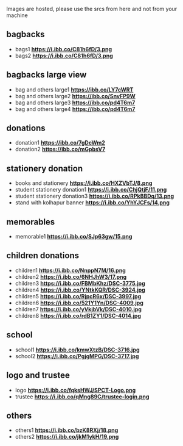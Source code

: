 Images are hosted, please use the srcs from here and not from your machine 

## bagbacks 
- bags1 **https://i.ibb.co/C81h6fD/3.png**
- bags2 **https://i.ibb.co/C81h6fD/3.png**


## bagbacks large view
- bag and others large1 **https://ibb.co/LY7cWRT**
- bag and others large2 **https://ibb.co/SnvFP9W**
- bag and others large3 **https://ibb.co/pd4T6m7**
- bag and others large4 **https://ibb.co/pd4T6m7**

## donations
- donation1 **https://ibb.co/7gDcWm2**
- donation2 **https://ibb.co/mGpbsV7**


## stationery donation
- books and stationery **https://i.ibb.co/HXZVbTJ/8.png**
- student stationery donation1 **https://i.ibb.co/ChjQtjF/11.png**
- student stationery donation3 **https://i.ibb.co/RPkBBDq/13.png**
- stand with kolhapur banner **https://i.ibb.co/YhYJCFs/14.png**


## memorables 
- memorable1 **https://i.ibb.co/SJp63gw/15.png**

## children donations 
- children1 **https://i.ibb.co/NnppN7M/16.png**
- children2 **https://i.ibb.co/6NHJhW3/17.png**
- children3 **https://i.ibb.co/FBMbKhz/DSC-3775.jpg**
- children4 **https://i.ibb.co/YNtkKQR/DSC-3924.jpg**
- children5 **https://i.ibb.co/RjpcR6x/DSC-3997.jpg**
- children6 **https://i.ibb.co/521Y1Yn/DSC-4009.jpg**
- children7 **https://i.ibb.co/yVkjbVk/DSC-4010.jpg**
- children8 **https://i.ibb.co/rdB1ZY1/DSC-4014.jpg**

## school
- school1 **https://i.ibb.co/kmwXtzB/DSC-3716.jpg**
- school2 **https://i.ibb.co/PgjgMPG/DSC-3717.jpg**

## logo and trustee
- logo **https://i.ibb.co/fqksHWJ/SPCT-Logo.png**
- trustee **https://i.ibb.co/qMng89C/trustee-login.png**

## others 
- others1 **https://i.ibb.co/bzK8RXj/18.png**
- others2 **https://i.ibb.co/jkM1ykH/19.png**

